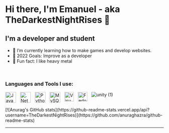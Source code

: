 
          
# Hi there, I'm Emanuel - aka TheDarkestNightRises 👋 

## I'm a developer and student 

- 🌱 I’m currently learning how to make games and develop websites.
- 🎯 2022 Goals: Improve as a developer
-  🤘 Fun fact: I like heavy metal
<br />

### Languages and Tools I use:
![unity (1)](https://user-images.githubusercontent.com/91905169/194719157-224857cd-8a04-44e3-bd98-ee04feefabd9.png)
<img align="left" alt="Java" width="34px" src="https://cdn.jsdelivr.net/gh/devicons/devicon/icons/java/java-original.svg" style="padding-right:10px;" />
<img align="left" alt=".Net" width="34px" src="https://cdn.jsdelivr.net/gh/devicons/devicon/icons/dot-net/dot-net-original.svg" style="padding-right:10px;" />
<img align="left" alt="Python" width="34px" src="https://cdn.jsdelivr.net/gh/devicons/devicon/icons/python/python-original.svg" style="padding-right:10px;" />
<img align="left" alt="MySQL" width="34px" src="https://cdn.jsdelivr.net/gh/devicons/devicon/icons/mysql/mysql-original.svg" style="padding-right:10px;" />
<img align="left" alt="Visual Studio Code" width="30px" src="https://cdn.jsdelivr.net/gh/devicons/devicon/icons/vscode/vscode-original.svg" style="padding-right:10px;" />
<img align="left" alt="Fedora" width="30px" src="https://cdn.jsdelivr.net/gh/devicons/devicon/icons/fedora/fedora-original.svg" style="padding-right:10px;" />

<br />
[![Anurag's GitHub stats](https://github-readme-stats.vercel.app/api?username=TheDarkestNightRises)](https://github.com/anuraghazra/github-readme-stats)
<br />

---

